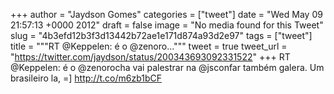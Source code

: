 
+++
author = "Jaydson Gomes"
categories = ["tweet"]
date = "Wed May 09 21:57:13 +0000 2012"
draft = false
image = "No media found for this Tweet"
slug = "4b3efd12b3f3d13442b72ae1e171d874a93d2e97"
tags = ["tweet"]
title = """RT @Keppelen: é o @zenoro..."""
tweet = true
tweet_url = "https://twitter.com/jaydson/status/200343693092331522"
+++
RT @Keppelen: é o @zenorocha vai palestrar na @jsconfar também galera. Um brasileiro la, =] http://t.co/m6zb1bCF
